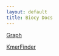 ```yaml
---
layout: default
title: Biocy Docs
---
```


[Graph](https://zinderash.github.io/python-biocy/docs/Graph)

[KmerFinder](https://zinderash.github.io/python-biocy/docs/KmerFinder)
